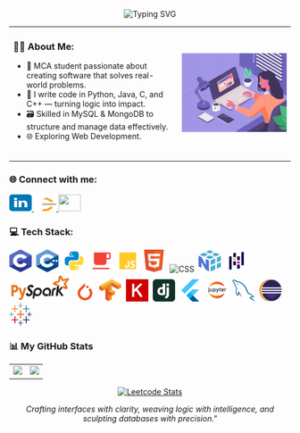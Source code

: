 <div align="center">
<img src="https://readme-typing-svg.herokuapp.com?font=Courgette&size=33&pause=1000&color=14D8DB&width=440&height=100&lines=👋+Hey+there%2C+I'm+Manasa+👩‍💻!" alt="Typing SVG" />
</div>

<!-- Two-column layout -->
<table>
  <tr>
    <td width="60%" valign="top">
      <h3>👩‍💻 About Me:</h3>
      <ul>
        <li>🚀 MCA student passionate about creating software that solves real-world problems.</li>
        <li>🐍 I write code in Python, Java, C, and C++ — turning logic into impact.</li>
        <li>🗃 Skilled in MySQL & MongoDB to structure and manage data effectively.</li>
        <li>🌐 Exploring Web Development.</li><br>
      </ul>
    </td>
    <td width="40%" align="center">
      <img src="https://github.com/Manasa-D123/Manasa-D123/blob/main/assets/profile.gif" width="320" />
    </td>
  </tr>
</table>

<!--Skills Section-->
<h3>🌐 Connect with me:</h3>
<p>
  <a href="https://www.linkedin.com/in/manasa-d-413b61323" target="_blank">
    <img src="https://github.com/Manasa-D123/Manasa-D123/blob/main/assets/linkedin.svg" height="30" width="40" />
  </a>
  <a href="https://leetcode.com/u/manasa_d_2k24/" target="_blank">
    <img src="https://github.com/Manasa-D123/Manasa-D123/blob/main/assets/leet-code.svg" height="30" width="40" />
  </a>
  <a href="mailto:manasamanu1234803@gmail.com">
    <img src="https://img.icons8.com/color/48/000000/gmail--v1.png" height="30" width="40"/>
  </a>
</p>

<h3>💻 Tech Stack:</h3>
<p align="left">
	<img src="https://github.com/Manasa-D123/Manasa-D123/blob/main/assets/c.svg" alt="C" width="40" height="40" />&nbsp;
	<img src="https://github.com/Manasa-D123/Manasa-D123/blob/main/assets/cpp.svg" alt="C++" width="40" height="40" />&nbsp;
	<img src="https://github.com/Manasa-D123/Manasa-D123/blob/main/assets/python.svg" alt="python" width="40" height="40" />&nbsp;
	<img src="https://github.com/Manasa-D123/Manasa-D123/blob/main/assets/java.svg" alt="java" width="40" height="40" />&nbsp;
	<img src="https://github.com/Manasa-D123/Manasa-D123/blob/main/assets/javascript.svg" alt="javascript" width="40" height="40" />&nbsp;
	<img src="https://github.com/Manasa-D123/Manasa-D123/blob/main/assets/html.svg" alt="HTML" width="40" height="40" />&nbsp;
	<img src="https://github.com/Manasa-D123/Manasa-D123/blob/main/assets/css.svg" alt="CSS" width="40" height="40" />&nbsp;
	<img src="https://github.com/Manasa-D123/Manasa-D123/blob/main/assets/numpy.svg" alt="Numpy" width="40" height="40" />&nbsp;
	<img src="https://github.com/Manasa-D123/Manasa-D123/blob/main/assets/pandas.svg" alt="Pandas" width="40" height="40" />&nbsp;	
	<img src="https://github.com/Manasa-D123/Manasa-D123/blob/main/assets/pyspark.png" alt="PySpark" width="110" height="50" />&nbsp;
	<img src="https://github.com/Manasa-D123/Manasa-D123/blob/main/assets/pytorch.svg" alt="PyTorch" width="35" height="35" />&nbsp;
	<img src="https://github.com/Manasa-D123/Manasa-D123/blob/main/assets/tensorflow-tf.svg" alt="TensorFlow" width="40" height="40" />&nbsp;
	<img src="https://github.com/Manasa-D123/Manasa-D123/blob/main/assets/keras.svg" alt="Keras" width="40" height="40" />&nbsp;
	<img src="https://github.com/Manasa-D123/Manasa-D123/blob/main/assets/django.svg" alt="Django" width="40" height="40" />&nbsp;
	<img src="https://github.com/Manasa-D123/Manasa-D123/blob/main/assets/flutter.svg" alt="Flutter" width="40" height="40" />&nbsp;
	<img src="https://github.com/Manasa-D123/Manasa-D123/blob/main/assets/jupyter.png" alt="Jupyter" width="40" height="40" />&nbsp;
	<img src="https://github.com/Manasa-D123/Manasa-D123/blob/main/assets/mysql.svg" alt="SQL" width="40" height="40" />&nbsp;
	<img src="https://github.com/Manasa-D123/Manasa-D123/blob/main/assets/eclipse.svg" alt="eclipse" width="40" height="40" />&nbsp;
	<img src="https://github.com/Manasa-D123/Manasa-D123/blob/main/assets/tableau.svg" alt="Tableau" width="40" height="40" />&nbsp;</p>

<h3 align="left">📊 My GitHub Stats</h3>
<table>
  <tr>
    <td>
      <img width="400" src="https://github-readme-stats.vercel.app/api?username=Manasa-D123&theme=dark&hide_border=false&include_all_commits=false&count_private=false" />
    </td>
    <td>
	  <img width="385" src="https://github-readme-stats.vercel.app/api/top-langs/?username=Manasa-D123&theme=dark&hide_border=false&include_all_commits=false&count_private=false&layout=compact"/>
    </td>
  </tr>
</table>

<!-- LeetCode Stats -->
 <div align="center">
    <a href="https://leetcode.com/cheehwatang#gh-dark-mode-only">
        <img src="https://leetcard.jacoblin.cool/manasa_d_2k24?=1&radius=20&theme=dark&font=Barlow%20" alt="Leetcode Stats">
    </a>
</div>

<p align="center">
  <em>Crafting interfaces with clarity, weaving logic with intelligence, and sculpting databases with precision."</em>
</p>

